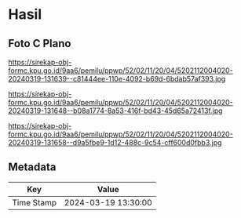 # Hasil

## Foto C Plano

https://sirekap-obj-formc.kpu.go.id/9aa6/pemilu/ppwp/52/02/11/20/04/5202112004020-20240319-131639--c81444ee-110e-4092-b69d-6bdab57af393.jpg

https://sirekap-obj-formc.kpu.go.id/9aa6/pemilu/ppwp/52/02/11/20/04/5202112004020-20240319-131648--b08a1774-8a53-416f-bd43-45d65a72413f.jpg

https://sirekap-obj-formc.kpu.go.id/9aa6/pemilu/ppwp/52/02/11/20/04/5202112004020-20240319-131658--d9a5fbe9-1d12-488c-9c54-cff600d0fbb3.jpg


## Metadata

| Key        | Value               |
| ---------- | ------------------- |
| Time Stamp | 2024-03-19 13:30:00 |



